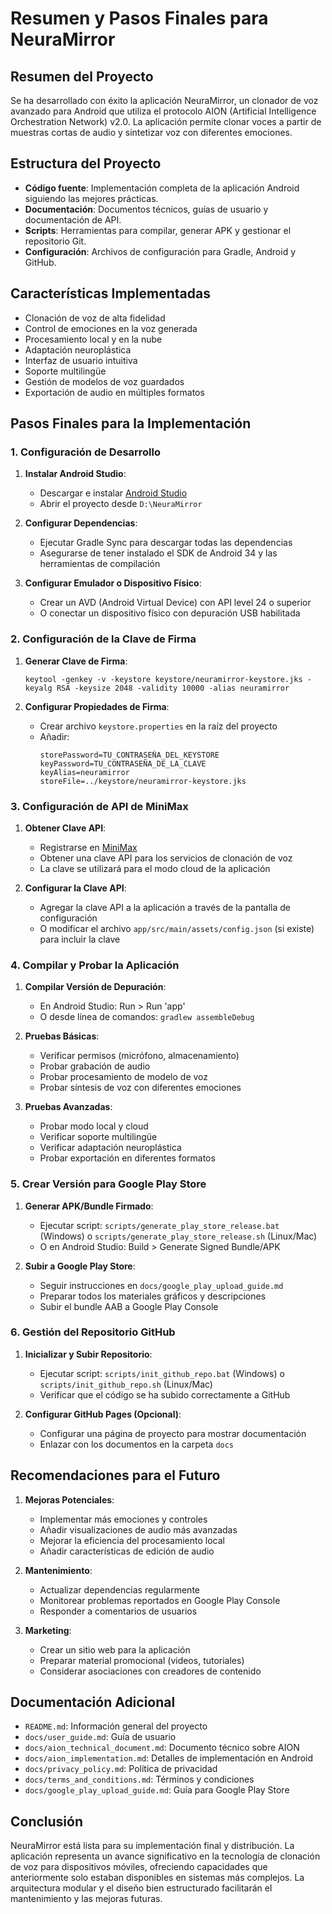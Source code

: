 # Resumen y Pasos Finales para NeuraMirror

## Resumen del Proyecto

Se ha desarrollado con éxito la aplicación NeuraMirror, un clonador de voz avanzado para Android que utiliza el protocolo AION (Artificial Intelligence Orchestration Network) v2.0. La aplicación permite clonar voces a partir de muestras cortas de audio y sintetizar voz con diferentes emociones.

## Estructura del Proyecto

- **Código fuente**: Implementación completa de la aplicación Android siguiendo las mejores prácticas.
- **Documentación**: Documentos técnicos, guías de usuario y documentación de API.
- **Scripts**: Herramientas para compilar, generar APK y gestionar el repositorio Git.
- **Configuración**: Archivos de configuración para Gradle, Android y GitHub.

## Características Implementadas

- Clonación de voz de alta fidelidad
- Control de emociones en la voz generada
- Procesamiento local y en la nube
- Adaptación neuroplástica
- Interfaz de usuario intuitiva
- Soporte multilingüe
- Gestión de modelos de voz guardados
- Exportación de audio en múltiples formatos

## Pasos Finales para la Implementación

### 1. Configuración de Desarrollo

1. **Instalar Android Studio**:
   - Descargar e instalar [Android Studio](https://developer.android.com/studio)
   - Abrir el proyecto desde `D:\NeuraMirror`

2. **Configurar Dependencias**:
   - Ejecutar Gradle Sync para descargar todas las dependencias
   - Asegurarse de tener instalado el SDK de Android 34 y las herramientas de compilación

3. **Configurar Emulador o Dispositivo Físico**:
   - Crear un AVD (Android Virtual Device) con API level 24 o superior
   - O conectar un dispositivo físico con depuración USB habilitada

### 2. Configuración de la Clave de Firma

1. **Generar Clave de Firma**:
   ```
   keytool -genkey -v -keystore keystore/neuramirror-keystore.jks -keyalg RSA -keysize 2048 -validity 10000 -alias neuramirror
   ```

2. **Configurar Propiedades de Firma**:
   - Crear archivo `keystore.properties` en la raíz del proyecto
   - Añadir:
     ```
     storePassword=TU_CONTRASEÑA_DEL_KEYSTORE
     keyPassword=TU_CONTRASEÑA_DE_LA_CLAVE
     keyAlias=neuramirror
     storeFile=../keystore/neuramirror-keystore.jks
     ```

### 3. Configuración de API de MiniMax

1. **Obtener Clave API**:
   - Registrarse en [MiniMax](https://minimax.chat/)
   - Obtener una clave API para los servicios de clonación de voz
   - La clave se utilizará para el modo cloud de la aplicación

2. **Configurar la Clave API**:
   - Agregar la clave API a la aplicación a través de la pantalla de configuración
   - O modificar el archivo `app/src/main/assets/config.json` (si existe) para incluir la clave

### 4. Compilar y Probar la Aplicación

1. **Compilar Versión de Depuración**:
   - En Android Studio: Run > Run 'app'
   - O desde línea de comandos: `gradlew assembleDebug`

2. **Pruebas Básicas**:
   - Verificar permisos (micrófono, almacenamiento)
   - Probar grabación de audio
   - Probar procesamiento de modelo de voz
   - Probar síntesis de voz con diferentes emociones

3. **Pruebas Avanzadas**:
   - Probar modo local y cloud
   - Verificar soporte multilingüe
   - Verificar adaptación neuroplástica
   - Probar exportación en diferentes formatos

### 5. Crear Versión para Google Play Store

1. **Generar APK/Bundle Firmado**:
   - Ejecutar script: `scripts/generate_play_store_release.bat` (Windows) o `scripts/generate_play_store_release.sh` (Linux/Mac)
   - O en Android Studio: Build > Generate Signed Bundle/APK

2. **Subir a Google Play Store**:
   - Seguir instrucciones en `docs/google_play_upload_guide.md`
   - Preparar todos los materiales gráficos y descripciones
   - Subir el bundle AAB a Google Play Console

### 6. Gestión del Repositorio GitHub

1. **Inicializar y Subir Repositorio**:
   - Ejecutar script: `scripts/init_github_repo.bat` (Windows) o `scripts/init_github_repo.sh` (Linux/Mac)
   - Verificar que el código se ha subido correctamente a GitHub

2. **Configurar GitHub Pages (Opcional)**:
   - Configurar una página de proyecto para mostrar documentación
   - Enlazar con los documentos en la carpeta `docs`

## Recomendaciones para el Futuro

1. **Mejoras Potenciales**:
   - Implementar más emociones y controles
   - Añadir visualizaciones de audio más avanzadas
   - Mejorar la eficiencia del procesamiento local
   - Añadir características de edición de audio

2. **Mantenimiento**:
   - Actualizar dependencias regularmente
   - Monitorear problemas reportados en Google Play Console
   - Responder a comentarios de usuarios

3. **Marketing**:
   - Crear un sitio web para la aplicación
   - Preparar material promocional (videos, tutoriales)
   - Considerar asociaciones con creadores de contenido

## Documentación Adicional

- `README.md`: Información general del proyecto
- `docs/user_guide.md`: Guía de usuario
- `docs/aion_technical_document.md`: Documento técnico sobre AION
- `docs/aion_implementation.md`: Detalles de implementación en Android
- `docs/privacy_policy.md`: Política de privacidad
- `docs/terms_and_conditions.md`: Términos y condiciones
- `docs/google_play_upload_guide.md`: Guía para Google Play Store

## Conclusión

NeuraMirror está lista para su implementación final y distribución. La aplicación representa un avance significativo en la tecnología de clonación de voz para dispositivos móviles, ofreciendo capacidades que anteriormente solo estaban disponibles en sistemas más complejos. La arquitectura modular y el diseño bien estructurado facilitarán el mantenimiento y las mejoras futuras.
